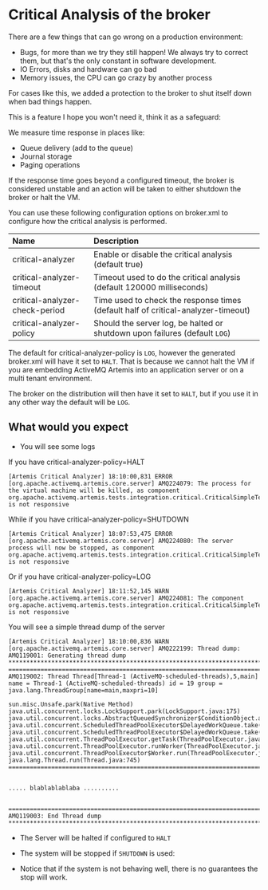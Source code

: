# Critical Analysis of the broker

There are a few things that can go wrong on a production environment:

- Bugs, for more than we try they still happen! We always try to correct them, but that's the only constant in software development.
- IO Errors, disks and hardware can go bad
- Memory issues, the CPU can go crazy by another process

For cases like this, we added a protection to the broker to shut itself down when bad things happen.

This is a feature I hope you won't need it, think it as a safeguard:

We measure time response in places like:

- Queue delivery (add to the queue)
- Journal storage
- Paging operations

If the response time goes beyond a configured timeout, the broker is considered unstable and an action will be taken to either shutdown the broker or halt the VM.

You can use these following configuration options on broker.xml to configure how the critical analysis is performed.


Name | Description
:--- | :---
critical-analyzer | Enable or disable the critical analysis (default true)
critical-analyzer-timeout | Timeout used to do the critical analysis (default 120000 milliseconds)
critical-analyzer-check-period | Time used to check the response times (default half of critical-analyzer-timeout)
critical-analyzer-policy | Should the server log, be halted or shutdown upon failures (default `LOG`)

The default for critical-analyzer-policy is `LOG`, however the generated broker.xml will have it set to `HALT`. That is because we cannot halt the VM if you are embedding ActiveMQ Artemis into an application server or on a multi tenant environment.

The broker on the distribution will then have it set to `HALT`, but if you use it in any other way the default will be `LOG`.

## What would you expect

- You will see some logs

If you have critical-analyzer-policy=HALT

```
[Artemis Critical Analyzer] 18:10:00,831 ERROR [org.apache.activemq.artemis.core.server] AMQ224079: The process for the virtual machine will be killed, as component org.apache.activemq.artemis.tests.integration.critical.CriticalSimpleTest$2@5af97850 is not responsive
```

While if you have critical-analyzer-policy=SHUTDOWN

```
[Artemis Critical Analyzer] 18:07:53,475 ERROR [org.apache.activemq.artemis.core.server] AMQ224080: The server process will now be stopped, as component org.apache.activemq.artemis.tests.integration.critical.CriticalSimpleTest$2@5af97850 is not responsive
```

Or if you have critical-analyzer-policy=LOG

```
[Artemis Critical Analyzer] 18:11:52,145 WARN [org.apache.activemq.artemis.core.server] AMQ224081: The component org.apache.activemq.artemis.tests.integration.critical.CriticalSimpleTest$2@5af97850 is not responsive
```

You will see a simple thread dump of the server

```
[Artemis Critical Analyzer] 18:10:00,836 WARN  [org.apache.activemq.artemis.core.server] AMQ222199: Thread dump: AMQ119001: Generating thread dump
*******************************************************************************
===============================================================================
AMQ119002: Thread Thread[Thread-1 (ActiveMQ-scheduled-threads),5,main] name = Thread-1 (ActiveMQ-scheduled-threads) id = 19 group = java.lang.ThreadGroup[name=main,maxpri=10]

sun.misc.Unsafe.park(Native Method)
java.util.concurrent.locks.LockSupport.park(LockSupport.java:175)
java.util.concurrent.locks.AbstractQueuedSynchronizer$ConditionObject.await(AbstractQueuedSynchronizer.java:2039)
java.util.concurrent.ScheduledThreadPoolExecutor$DelayedWorkQueue.take(ScheduledThreadPoolExecutor.java:1088)
java.util.concurrent.ScheduledThreadPoolExecutor$DelayedWorkQueue.take(ScheduledThreadPoolExecutor.java:809)
java.util.concurrent.ThreadPoolExecutor.getTask(ThreadPoolExecutor.java:1067)
java.util.concurrent.ThreadPoolExecutor.runWorker(ThreadPoolExecutor.java:1127)
java.util.concurrent.ThreadPoolExecutor$Worker.run(ThreadPoolExecutor.java:617)
java.lang.Thread.run(Thread.java:745)
===============================================================================


..... blablablablaba ..........


===============================================================================
AMQ119003: End Thread dump
*******************************************************************************

```

- The Server will be halted if configured to `HALT`

- The system will be stopped if `SHUTDOWN` is used:
* Notice that if the system is not behaving well, there is no guarantees the stop will work.


